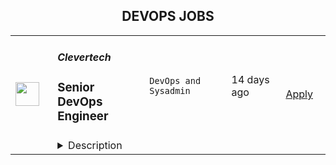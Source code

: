 <div align="center"><h2>DEVOPS JOBS</h2></div><table><tr>
                <td width="100" height="100" rowspan="2">
                    <img src="https://weworkremotely.com/assets/IsotypeV2-1ebe3dd57673f3e8d02b7490bc0faaef55d6a95d3a4aaf17298bd3ed503ae7fe.svg" width="38px" height="auto">
                </td>
                <td width="300">
                    <h5>Clevertech</h5>
                    <h3> Senior DevOps Engineer </h3>
                </td>
                <td width="300">
                    <code>DevOps and Sysadmin</code>
                </td>
                <td width="200">
                <text>14 days ago</text>
                </td>
                <td width="100" rowspan="2">
                <a href="https://weworkremotely.com/remote-jobs/clevertech-senior-devops-engineer-11" align="right" target="_blank">Apply</a>
                </td>
            </tr>
            <tr>
                <td colspan="3">
                <details><summary>Description</summary>
                

<p>
  <strong>Headquarters:</strong> New York, NY
    <br /><strong>URL:</strong> <a href="https://clevertech.biz">https://clevertech.biz</a>
</p>

<div>
<br>Experience Remote done Right. Over 20 years of remote experience, all 500+ staff are 100% remote and we still grow vibrant relationships, provide exceptional opportunities for career growth while working with stellar clients on ambitious projects<br><br>
</div><div><strong>What we're working on:</strong></div><div>
<br>Enterprise companies turn to us to help them launch innovative digital products that interact with hundreds of millions of customers, transactions and data points. The problems we solve every day are real and require creativity, grit and determination. We are building a culture that challenges norms while fostering experimentation and personal growth. In order to grasp the scale of problems we face, ideally, you have some exposure to Logistics, FinTech, Transportation, Insurance, Media or other complex multifactor industries<br><br>
</div><div><strong><br>Requirements</strong></div><ul>
<li>7+ years of professional experience (A technical assessment will be required)</li>
<li>Senior-level experience with AWS (EC2, RDS, S3, ECS, ELB)</li>
<li>Strong background in Linux and Mongo Atlas administration</li>
<li>Experience deploying Kubernetes in a production environment</li>
<li>Experience with CI/CD in Jenkins or CircleCi</li>
<li>Infrastructure as code (we use Terraform)</li>
<li>Experience with requirement gathering and presentation to executives</li>
<li>English fluency, verbal and written</li>
<li>Professional, empathic, team player</li>
<li>Problem solver, proactive, go-getter</li>
</ul><div><strong>Straight from the Devs</strong></div><div>
<br>Watch short snippets of actual developers (Real, not scripted) share why they joined <a href="https://cleverte.ch/3"><strong>YouTube Playlist<br></strong></a><br>
</div><div><strong>Why Clevertech is an amazing place to work at</strong></div><div>
<br>At Clevertech, you can expect that you will:<br><br>
</div><ul>
<li>Be 100% dedicated to one project at a time so that you can hone your skills, innovate and grow</li>
<li>Be a part of a team of talented and friendly senior-level developers</li>
<li>Work on projects that allow you to use cutting edge tech. We believe in constantly evolving your mastery</li>
</ul><div>
<br>The result? We produce meaningful work and we are truly proud and excited to be creating waves in an industry under transformation.<br><br><strong>Benefits of joining the Clevertech team</strong>
</div><div>
<br>We know that people do their best work when they’re taken care of. So we make sure to offer great benefits:<br><br>
</div><ul>
<li>Competitive Salaries</li>
<li>1 Month Paid Time Off For You</li>
<li>Personal Development Fund</li>
<li>Tenure-Based Rewards</li>
<li>Flexible Family Leave</li>
<li>Clevertech University</li>
<li>Clevertech Gives Back</li>
<li>Amazing Culture &amp; Strong Community</li>
</ul>

<p><strong>To apply:</strong> <a href="https://weworkremotely.com/remote-jobs/clevertech-senior-devops-engineer-11">https://weworkremotely.com/remote-jobs/clevertech-senior-devops-engineer-11</a></p>

                </details>
                </td>
            </tr>,<tr>
                <td width="100" height="100" rowspan="2">
                    <img src="https://remotive.com/job/1496200/logo" width="38px" height="auto">
                </td>
                <td width="300">
                    <h5>Reveal</h5>
                    <h3>DevOps Engineer M/F/X</h3>
                </td>
                <td width="300">
                    <code>cloud,devops,docker,go</code>
                </td>
                <td width="200">
                <text>1 days ago</text>
                </td>
                <td width="100" rowspan="2">
                <a href="https://remotive.com/remote-jobs/devops/devops-engineer-m-f-x-1496200" align="right" target="_blank">Apply</a>
                </td>
            </tr>
            <tr>
                <td colspan="3">
                <details><summary>Description</summary>
                <p><strong>Reveal</strong> believes in the power of <strong>B2B collaboration, </strong>so much so that we named our SaaS category after it - <strong>Collaborative Growth</strong>. As the first-ever Collaborative Growth Platform, we believe that joining forces makes us stronger, in business just as much as in everything else.</p>
<p><strong>Launched in 2019</strong>, Reveal’s mission is to put technology at the centre of collaboration between companies. By comparing CRM data between partnering companies, Reveal identifies common, high-potential accounts and new highly qualified leads.</p>
<div class="h5"><strong> </strong></div>
<div class="h5"><strong>OUR BACKGROUND</strong></div>
<p>Our co-founders have already had their first successful start-up adventure together (Multiposting, sold to SAP in 2015) and want to go even further with Reveal!</p>
<p>We’re backed by top-tier VCs (Localglobe, Ventech, Kima, Kernel, Dig Ventures &amp; Chalfen Ventures) and <strong>have already raised $50m in a Series A led by Insight Partners to revolutionize B2B partnerships</strong>.</p>
<p>Reveal is looking for diverse and global talent wishing to join a very ambitious project at its beginnings and to contribute to the construction of the base which will allow them to grow quickly.</p>
<p>If you are creative, collaborative, have the spirit of initiative, innovation and want to have an impact on a daily basis, Reveal is for you.<br><br><strong><br></strong><strong>RESPONSIBILITIES</strong></p>
<p>We are looking for someone who wants to be a part of the foundation of  DevOps culture at Reveal in a newly created team. You will work in a fully remote team, with a simple mindset: you choose how you work, but you are efficient enough to get your job done. Your responsibilities will include:<br><strong><strong><br></strong></strong><strong>Cloud operations: </strong></p>
<ul>
<li>Building on-demand environment </li>
<li>Automating workflows through CI/CD </li>
<li>Enhancing security mechanisms (tfsec, pre-commits) </li>
<li>Measuring with KPIs (DORA metrics) </li>
<li>Improving monitoring system, service quality, reliability </li>
<li>Improving existing architecture and existing stack / tooling </li>
</ul>
<p><strong>Evangelization: </strong></p>
<ul>
<li>Applying DevOps best practices / patterns </li>
<li>Sharing DevOps knowledge across teams </li>
</ul>
<p><strong>Collaborate with teams on cross-functional projects: </strong></p>
<ul>
<li>Understanding and escalating requests from all teams, prioritizing them </li>
<li>Providing advice and solutions on issues through workshops</li>
</ul>
<p><strong>Daily technical stack: </strong></p>
<ul>
<li>Terraform, Kubernetes, Helm, GCP </li>
<li>GitlabCI, CircleCI, ArgoCD </li>
<li>Prometheus + Grafana </li>
<li>Docker, RabbitMQ, Bigquery, MongoDB, Postgresql </li>
<li>Jira, Github</li>
</ul>
<div class="h5"><strong> </strong></div>
<div class="h5"><strong>REPORTING LINE</strong></div>
<p>This job will report to Lead DevOps Engineer.<br><br></p>
<div class="h5"><strong>YOU WILL LOVE THIS JOB IF</strong></div>
<ul>
<li>You’re ambitious, determined, empathetic, optimistic and adaptable. These are our values and influence everything we do,</li>
<li>You have good communication skills and love to communicate with internal teams (Developers &amp; Product Managers),</li>
<li>You love to face challenging problems and taking initiative to propose new solutions and defend them.</li>
</ul>
<p> </p>
<div class="h5"><strong>YOUR BACKGROUND</strong></div>
<ul>
<li>Minimum 2 years of successful experience, </li>
<li>Good understanding of cloud services and of designing for scalability + performance and reliability principles,</li>
<li>Good understanding of containers technologies such as Docker, as well as alerting and visualisation tools,</li>
<li>Good understanding of CI/CD tools,</li>
<li>Spoken and written Professional English skills.</li>
</ul>
<p><strong>Nice to have: Experience working on Google Cloud Platform + Terraform / Helm / Kubernetes / Docker.</strong></p>
<p> </p>
<p><strong>WHY JOIN US</strong><br><br>🗝 A rare (once-in-a-lifetime?) opportunity to join an ambitious start-up at an early stage.<br><br>🚀 A deep dive into a project with experienced entrepreneurs, who are looking for excellence.<br><br>💨 Fast-moving environment - you will never stop learning and growing.<br><br>🌎 International environment - work with team members in Europe, the US, and around the globe.<br><br>🪐 Work on-site in Paris, 100% remote or from anywhere.<br><br>💶 Competitive salary package &amp; benefits (Alan coverage etc.)<br><br>👨‍👩‍👧‍👦 Last but not least, strong company culture and inspiring individuals to work with!<br><br><strong><br><br>HIRING PROCESS</strong><br><br>The journey starts with an interview with <strong>Talent Acquisition Manager</strong> (30 mins)<br>This will then be followed by a <strong>Technical Manager's interview </strong>to validate your practical job-related skills<strong> (1 hour)</strong><br>Then a final<strong> Culture Fit </strong>interview with the CTO and another member from the engineering team.</p>
<p>You will  then  be asked to provide us with 3 professional references, including contact details.<br><strong><br><br>Intrigued? We’d love to hear from you! Apply today — we’re standing by for your resume!</strong><br><br><br>If you would like to learn more about what we do, please check out this video <a href="https://www.youtube.com/watch?v=quhE3vz2Y1Q" rel="nofollow">https://www.youtube.com/watch?v=quhE3vz2Y1Q</a><br><br>👉 Sharing is the new winning.<br><br>That’s what we strongly believe at Reveal. So if you’re thinking the same way, we might be a match! We are an international SaaS B2B start-up, and we’re searching for new talents across the globe to continue growing. Join us!<br><br><br>👉 We believe that, in order to create a product for everyone, we must also guarantee that it is built by a diverse team. We embrace diversity and invite applications from people from all walks of life. We don’t discriminate against employees or applicants based on gender identity or expression, sexual orientation, race, religion, age, national origin, citizenship, disability, pregnancy status, veteran status, or any other differences. We are very process-light, putting human interactions above and making sure that everybody is heard.</p>
<img src="https://remotive.com/job/track/1496200/blank.gif?source=public_api" alt=""/>
                </details>
                </td>
            </tr></table>